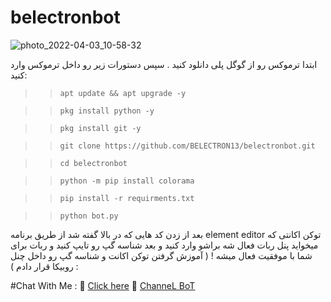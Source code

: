 # belectronbot

![photo_2022-04-03_10-58-32](https://user-images.githubusercontent.com/80569235/161414910-93c85ebb-f790-428a-820b-57f2eaf40965.jpg)


ابتدا ترموکس رو از گوگل پلی دانلود کنید .
سپس دستورات زیر رو داخل ترموکس وارد کنید:

>> `apt update && apt upgrade -y`

>> `pkg install python -y`

>> `pkg install git -y`

>> `git clone https://github.com/BELECTRON13/belectronbot.git`

>> `cd belectronbot`

>> `python -m pip install colorama`

>> `pip install -r requirments.txt`

>> `python bot.py`

بعد از زدن کد هایی که در بالا گفته شد از طریق برنامه element editor توکن اکانتی که میخواید پنل ربات فعال شه براشو وارد کنید و بعد شناسه گپ رو تایپ کنید و ربات برای شما با موفقیت فعال میشه ! ( آموزش گرفتن توکن اکانت و شناسه گپ رو داخل چنل روبیکا قرار دادم ) :

#Chat With Me :
💬 [Click here](https://rubika.ir/seyed_xxx)
🔗 [ChanneL BoT](https://rubika.ir/BoT_BeL) 


